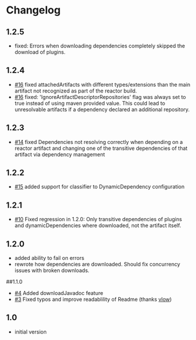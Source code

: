 # Changelog

## 1.2.5

- fixed: Errors when downloading dependencies completely skipped the download of plugins.

## 1.2.4

- [#16](https://github.com/qaware/go-offline-maven-plugin/issues/16) fixed attachedArtifacts with different types/extensions than the main artifact not recognized as part of the reactor build.
- [#16](https://github.com/qaware/go-offline-maven-plugin/issues/16) fixed: 'IgnoreArtifactDescriptorRepositories' flag was always set to true instead of using maven provided value. This could lead to  unresolvable artifacts if a dependency declared an additional repository.  

## 1.2.3

- [#14](https://github.com/qaware/go-offline-maven-plugin/issues/14) fixed Dependencies not resolving correctly when depending on a reactor artifact and changing one of the transitive dependencies of that artifact via dependency management

## 1.2.2

- [#15](https://github.com/qaware/go-offline-maven-plugin/issues/15) added support for classifier to DynamicDependency configuration 

## 1.2.1
- [#10](https://github.com/qaware/go-offline-maven-plugin/issues/10) Fixed regression in 1.2.0: Only transitive dependencies of plugins and dynamicDependencies where downloaded,
not the artifact itself.

## 1.2.0

- added ability to fail on errors
- rewrote how dependencies are downloaded. Should fix concurrency issues with broken downloads. 

##1.1.0

- [#4](https://github.com/qaware/go-offline-maven-plugin/issues/4) Added downloadJavadoc feature
- [#3](https://github.com/qaware/go-offline-maven-plugin/issues/3) Fixed typos and improve readablility of Readme (thanks [vlow](https://github.com/vlow))    

## 1.0

- initial version
